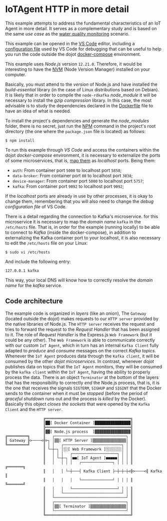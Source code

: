# IoTAgent HTTP in more detail

This example attempts to address the fundamental characteristics of an IoT Agent
in more detail. It serves as a complementary study and is based on the same
_use case_ as the
[water quality monitoring](../../README.md#water-quality-monitoring) scenario.

This example can be opened in the [VS Code](https://code.visualstudio.com/)
editor, including a [configuration file](./.vscode/launch.json) used by VS Code
for debugging that can be useful to help you run the code outside the dojot
[docker-compose](https://github.com/dojot/docker-compose/blob/v0.5.2/docker-compose.yml)
environment.

This example uses _Node.js_ version `12.21.0`. Therefore, it would be
interesting to have the [NVM](https://github.com/nvm-sh/nvm) (Node Version
Manager) installed on your computer.

Basically, you must attend to the _version_ of Node.js and have installed the
_build-essential_ library (in the case of Linux distributions based on Debian).
It is likely that in order to compile the `node-rdkafka` _node_module_ it will
be necessary to install the _gzip compression_ library. In this case, the most
advisable is to study the dependencies declared in the [Dockerfile](./Dockerfile)
file to have an idea of what is needed.

To install the project's dependencies and generate the _node_modules_ folder,
there is no secret, just run the [NPM](https://www.npmjs.com/) command in the
project's root directory (the one where the `package.json` file is located) as
follows:

~~~shell
$ npm install
~~~

To run this example through _VS Code_ and access the containers within the dojot
_docker-compose_ environment, it is necessary to externalize the ports of some
microservices, that is,
[map them](https://docs.docker.com/compose/compose-file/compose-file-v3/#ports)
as _localhost_ ports. Being them:

 - `auth`: From container port `5000` to localhost port `5858`;
 - `data-broker`: From container port `80` to localhost port `3838`;
 - `device-manager`: From container port `5000` to localhost port `5757`;
 - `kafka`: From container port `9092` to localhost port `9092`;

If the _localhost_ ports are already in use by other processes, it is okay to
change them, remembering that you will also need to change the
_debug configuration file_ of VS Code.

There is a detail regarding the connection to Kafka's microservice. for this
microservice it is necessary to map the _domain name_ `kafka` in the
`/etc/hosts` file. That is, in order for the example (running locally) to be
able to connect to _Kafka_ (inside the docker-compose), in addition to
externalizing the Kafka container port to your localhost, it is also necessary
to edit the `/etc/hosts` file on your Linux:

~~~shell
$ sudo vi /etc/hosts
~~~

And include the following entry:

~~~
127.0.0.1 kafka
~~~

This way, your local DNS will know how to correctly resolve the _domain name_
for the _kafka_ service.

## Code architecture

The example code is organized in _layers_ (like an onion), The `Gateway`
(located outside the dojot) makes requests to our `HTTP server` provided by the
native libraries of Node.js. The `HTTP server` receives the request and tries
to forward the request to the _Request Handler_ that has been assigned to it.
The role of _Request Handler_ is the Express.js `Web Framework` (but it could be
any other). The `Web Framework` is able to communicate correctly with our custom
`IoT Agent`, which in turn has an internal `Kafka Client` fully adapted to
_produce_ and _consume_ messages on the correct _Kafka topics_. Whenever the
`IoT Agent` produces data through the `Kafka client`, it will be consumed by the
other _dojot microservices_. In contrast, whenever _dojot_ publishes data on
topics that the `IoT Agent` monitors, they will be consumed by the
`kafka client` within the `IoT Agent`, having the ability to properly process
the data.
There is an object `Terminator` at the bottom of the layers that has the
responsibility to  correctly _end_ the Node.js process, that is, it is the one
that receives the signals `SIGTERM`, `SIGHUP` and `SIGINT` that the Docker sends
to the container when it must be _stopped_ (before the period of
_graceful shutdown_ runs out and the process is _killed_ by the Docker).
Basically this object _closes the sockets_ that were opened by the
`Kafka Client` and the `HTTP server`.

```
                 ╔══════════════════════════════════════╗
                 ║██[ Docker Container ]████████████████║
                 ╠══════════════════════════════════════╣
                 ║▓▓[ Node.js process  ]▓▓▓▓▓▓▓▓▓▓▓▓▓▓▓▓║
╔═════════╗      ║   ┌────────────────────────────────┐ ║
║ Gateway ╠>────<╬>┐ │▒▒[ HTTP Server ]▒▒▒▒▒▒▒▒▒▒▒▒▒▒▒│ ║
╚═════════╝      ║ │ │   ┌──────────────────────────┐ │ ║
                 ║ └─┼─┐ │░░[ Web Framework ]░░░░░░░│ │ ║
                 ║   │ │ │   ┌────────────────────┐ │ │ ║
                 ║   │ └─┼─┐ │■■[ IoT Agent ]■■■■■│ │ │ ║
                 ║   │   │ │ │   ┌──────────────┐ │ │ │ ║      ╔═══════╗
                 ║   │   │ └─┼───┤ Kafka Client ├─┼─┼─┼<╬>────<╣ Kafka ║
                 ║   │   │   │   └──────────────┘ │ │ │ ║      ╚═══════╝
                 ║   │   │   └────────────────────┘ │ │ ║
                 ║   │   └──────────────────────────┘ │ ║
                 ║   └────────────────────────────────┘ ║
                 ║   ┌────────────────────────────────┐ ║
                 ║   │▒▒[ Terminator ]▒▒▒▒▒▒▒▒▒▒▒▒▒▒▒▒│ ║
                 ║   └────────────────────────────────┘ ║
                 ╚══════════════════════════════════════╝
```

